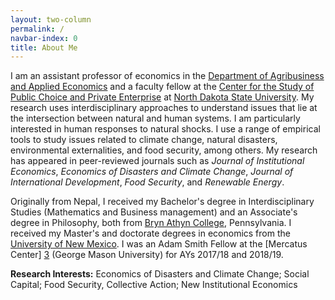 ```yaml
---
layout: two-column
permalink: /
navbar-index: 0
title: About Me
---
```


I am an assistant professor of economics in the [Department of Agribusiness and Applied Economics][5] and a faculty fellow at the [Center for the Study of Public Choice and Private Enterprise][6] at [North Dakota State University][4]. My research uses interdisciplinary approaches to understand issues that lie at the intersection between natural and human systems. I am particularly interested in human responses to natural shocks. I use a range of empirical tools to study issues related to climate change, natural disasters, environmental externalities, and food security, among others. My research has appeared in peer-reviewed journals such as *Journal of Institutional Economics*, *Economics of Disasters and Climate Change*, *Journal of International Development*, *Food Security*, and *Renewable Energy*. 

Originally from Nepal, I received my Bachelor's degree in Interdisciplinary Studies (Mathematics and Business management) and an Associate's degree in Philosophy, both from [Bryn Athyn College][1], Pennsylvania. I received my Master's and doctorate degrees in economics from the [University of New Mexico][2]. I was an Adam Smith Fellow at the [Mercatus Center] [3] (George Mason University) for AYs 2017/18 and 2018/19.

**Research Interests:**
Economics of Disasters and Climate Change; Social Capital; Food Security, Collective Action; New Institutional Economics

[1]: https://brynathyn.edu/
[2]: http://econ.unm.edu
[3]: https://asp.mercatus.org/people/veeshan-rayamajhee
[4]: https://www.ndsu.edu/
[5]: https://www.ag.ndsu.edu/agecon
[6]: https://www.ndsu.edu/centers/pcpe/
